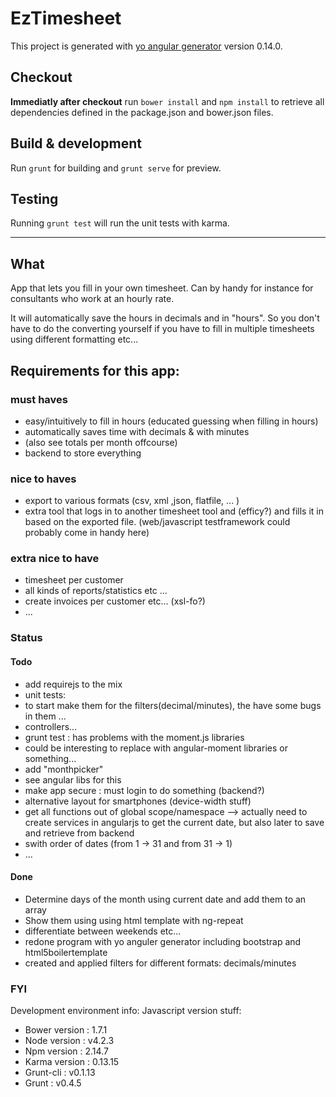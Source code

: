 # EzTimesheet

This project is generated with [yo angular generator](https://github.com/yeoman/generator-angular)
version 0.14.0.

## Checkout

**Immediatly after checkout** run `bower install` and `npm install` to retrieve all dependencies defined in the package.json and bower.json files.

## Build & development

Run `grunt` for building and `grunt serve` for preview.

## Testing

Running `grunt test` will run the unit tests with karma.


---


## What

App that lets you fill in your own timesheet.
Can by handy for instance for consultants who work at an hourly rate.

It will automatically save the hours in decimals and in "hours".
So you don't have to do the converting yourself if you have to fill in
multiple timesheets using different formatting etc...

## Requirements for this app:
### must haves
* easy/intuitively to fill in hours (educated guessing when filling in hours)
* automatically saves time with decimals & with minutes
* (also see totals per month offcourse)
* backend to store everything

### nice to haves
* export to various formats (csv, xml ,json, flatfile, ... )
* extra tool that logs in to another timesheet tool and (efficy?) and fills it
in based on the exported file.
(web/javascript testframework could probably come in handy here)

### extra nice to have
* timesheet per customer
* all kinds of reports/statistics etc ...
* create invoices per customer etc... (xsl-fo?)
* ...

### Status
#### Todo
 * add requirejs to the mix
 * unit tests:
  * to start make them for the filters(decimal/minutes), the have some bugs in them ...
  * controllers...
 * grunt test : has problems with the moment.js libraries
  * could be interesting to replace with angular-moment libraries or something...
 * add "monthpicker"
  * see angular libs for this
 * make app secure : must login to do something (backend?)
 * alternative layout for smartphones (device-width stuff)
 * get all functions out of global scope/namespace --> actually need to create services in angularjs to get the current date, but also later to save and retrieve from backend
 * swith order of dates (from 1 -> 31 and from 31 -> 1)
 * ...


#### Done
 * Determine days of the month using current date and add them to an array
 * Show them using using html template with ng-repeat
 * differentiate between weekends etc...
 * redone program with yo anguler generator including bootstrap and html5boilertemplate
 * created and applied filters for different formats: decimals/minutes


### FYI
Development environment info:
Javascript version stuff:
* Bower version : 1.7.1
* Node version  : v4.2.3
* Npm version   : 2.14.7
* Karma version : 0.13.15
* Grunt-cli     : v0.1.13
* Grunt         : v0.4.5

